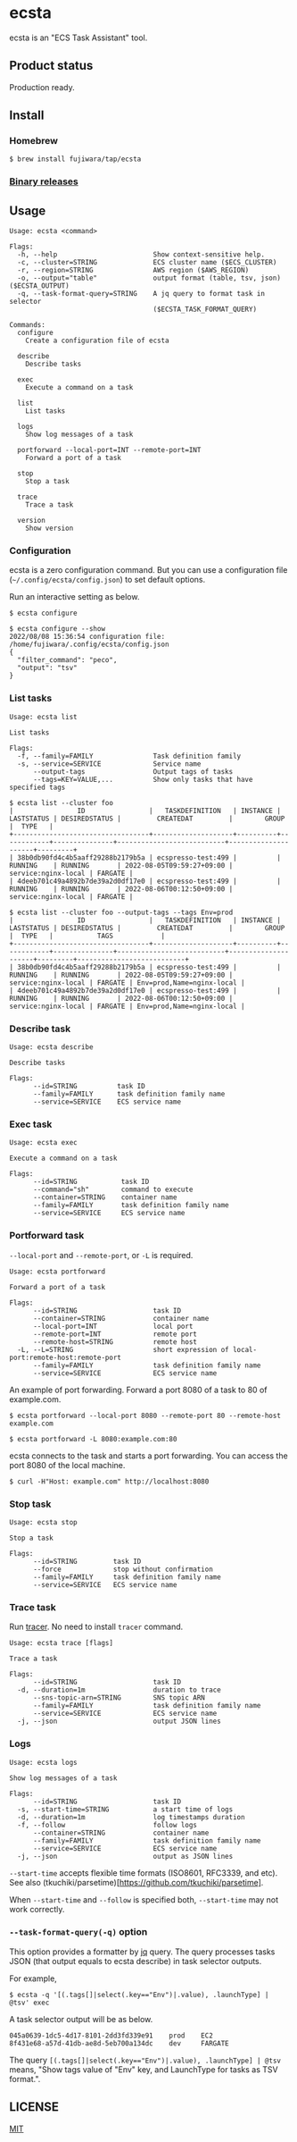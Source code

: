 # ecsta

ecsta is an "ECS Task Assistant" tool.

## Product status

Production ready.

## Install

### Homebrew

```
$ brew install fujiwara/tap/ecsta
```

### [Binary releases](https://github.com/fujiwara/ecsta/releases)

## Usage

```
Usage: ecsta <command>

Flags:
  -h, --help                        Show context-sensitive help.
  -c, --cluster=STRING              ECS cluster name ($ECS_CLUSTER)
  -r, --region=STRING               AWS region ($AWS_REGION)
  -o, --output="table"              output format (table, tsv, json) ($ECSTA_OUTPUT)
  -q, --task-format-query=STRING    A jq query to format task in selector
                                    ($ECSTA_TASK_FORMAT_QUERY)

Commands:
  configure
    Create a configuration file of ecsta

  describe
    Describe tasks

  exec
    Execute a command on a task

  list
    List tasks

  logs
    Show log messages of a task

  portforward --local-port=INT --remote-port=INT
    Forward a port of a task

  stop
    Stop a task

  trace
    Trace a task

  version
    Show version
```

### Configuration

ecsta is a zero configuration command. But you can use a configuration file (`~/.config/ecsta/config.json`) to set default options.

Run an interactive setting as below.
```console
$ ecsta configure
```

```console
$ ecsta configure --show
2022/08/08 15:36:54 configuration file: /home/fujiwara/.config/ecsta/config.json
{
  "filter_command": "peco",
  "output": "tsv"
}
```

### List tasks

```
Usage: ecsta list

List tasks

Flags:
  -f, --family=FAMILY               Task definition family
  -s, --service=SERVICE             Service name
      --output-tags                 Output tags of tasks
      --tags=KEY=VALUE,...          Show only tasks that have specified tags
```

```console
$ ecsta list --cluster foo
|                ID                |   TASKDEFINITION   | INSTANCE | LASTSTATUS | DESIREDSTATUS |         CREATEDAT         |        GROUP        |  TYPE   |
+----------------------------------+--------------------+----------+------------+---------------+---------------------------+---------------------+---------+
| 38b0db90fd4c4b5aaff29288b2179b5a | ecspresso-test:499 |          | RUNNING    | RUNNING       | 2022-08-05T09:59:27+09:00 | service:nginx-local | FARGATE |
| 4deeb701c49a4892b7de39a2d0df17e0 | ecspresso-test:499 |          | RUNNING    | RUNNING       | 2022-08-06T00:12:50+09:00 | service:nginx-local | FARGATE |
```

```console
$ ecsta list --cluster foo --output-tags --tags Env=prod
|                ID                |   TASKDEFINITION   | INSTANCE | LASTSTATUS | DESIREDSTATUS |         CREATEDAT         |        GROUP        |  TYPE   |           TAGS            |
+----------------------------------+--------------------+----------+------------+---------------+---------------------------+---------------------+---------+---------------------------+
| 38b0db90fd4c4b5aaff29288b2179b5a | ecspresso-test:499 |          | RUNNING    | RUNNING       | 2022-08-05T09:59:27+09:00 | service:nginx-local | FARGATE | Env=prod,Name=nginx-local |
| 4deeb701c49a4892b7de39a2d0df17e0 | ecspresso-test:499 |          | RUNNING    | RUNNING       | 2022-08-06T00:12:50+09:00 | service:nginx-local | FARGATE | Env=prod,Name=nginx-local |
```

### Describe task

```
Usage: ecsta describe

Describe tasks

Flags:
      --id=STRING          task ID
      --family=FAMILY      task definition family name
      --service=SERVICE    ECS service name
```

### Exec task

```
Usage: ecsta exec

Execute a command on a task

Flags:
      --id=STRING           task ID
      --command="sh"        command to execute
      --container=STRING    container name
      --family=FAMILY       task definition family name
      --service=SERVICE     ECS service name
```

### Portforward task

`--local-port` and `--remote-port`, or `-L` is required.

```
Usage: ecsta portforward

Forward a port of a task

Flags:
      --id=STRING                   task ID
      --container=STRING            container name
      --local-port=INT              local port
      --remote-port=INT             remote port
      --remote-host=STRING          remote host
  -L, --L=STRING                    short expression of local-port:remote-host:remote-port
      --family=FAMILY               task definition family name
      --service=SERVICE             ECS service name
```

An example of port forwarding. Forward a port 8080 of a task to 80 of example.com.

```console
$ ecsta portforward --local-port 8080 --remote-port 80 --remote-host example.com

$ ecsta portforward -L 8080:example.com:80
```

ecsta connects to the task and starts a port forwarding. You can access the port 8080 of the local machine.

```console
$ curl -H"Host: example.com" http://localhost:8080
```

### Stop task

```
Usage: ecsta stop

Stop a task

Flags:
      --id=STRING         task ID
      --force             stop without confirmation
      --family=FAMILY     task definition family name
      --service=SERVICE   ECS service name
```

### Trace task

Run [tracer](https://github.com/fujiwara/tracer). No need to install `tracer` command.

```
Usage: ecsta trace [flags]

Trace a task

Flags:
      --id=STRING                   task ID
  -d, --duration=1m                 duration to trace
      --sns-topic-arn=STRING        SNS topic ARN
      --family=FAMILY               task definition family name
      --service=SERVICE             ECS service name
  -j, --json                        output JSON lines
```

### Logs

```
Usage: ecsta logs

Show log messages of a task

Flags:
      --id=STRING                   task ID
  -s, --start-time=STRING           a start time of logs
  -d, --duration=1m                 log timestamps duration
  -f, --follow                      follow logs
      --container=STRING            container name
      --family=FAMILY               task definition family name
      --service=SERVICE             ECS service name
  -j, --json                        output as JSON lines
```

`--start-time` accepts flexible time formats (ISO8601, RFC3339, and etc). See also (tkuchiki/parsetime)[https://github.com/tkuchiki/parsetime].

When `--start-time` and `--follow` is specified both, `--start-time` may not work correctly.

### `--task-format-query(-q)` option

This option provides a formatter by [jq](https://stedolan.github.io/jq/) query. The query processes tasks JSON (that output equals to ecsta describe) in task selector outputs.

For example,

```console
$ ecsta -q '[(.tags[]|select(.key=="Env")|.value), .launchType] | @tsv' exec
```

A task selector output will be as below.

```console
045a0639-1dc5-4d17-8101-2dd3fd339e91    prod    EC2
8f431e68-a57d-41db-ae8d-5eb700a134dc    dev     FARGATE
```

The query `[(.tags[]|select(.key=="Env")|.value), .launchType] | @tsv` means,
"Show tags value of "Env" key, and LaunchType for tasks as TSV format.".

## LICENSE

[MIT](LICENSE)
